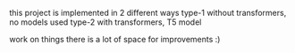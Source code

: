 this project is implemented in 2 different ways
type-1 without transformers, no models used
type-2 with transformers, T5 model

work on things there is a lot of  space for improvements :)
 
 
